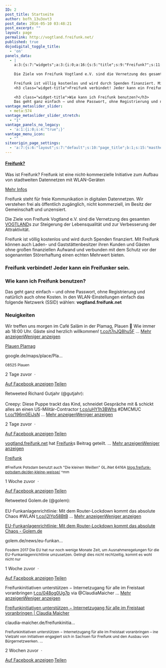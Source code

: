 ```yaml
---
ID: 2
post_title: Startseite
author: bofh_13u3ovt3
post_date: 2016-05-10 03:48:21
post_excerpt: ""
layout: page
permalink: http://vogtland.freifunk.net/
published: true
dojodigital_toggle_title:
  - 'on'
panels_data:
  - |
    a:3:{s:7:"widgets";a:3:{i:0;a:16:{s:5:"title";s:9:"Freifunk?";s:11:"title_color";s:0:"";s:4:"text";s:122:"Was ist Freifunk? Freifunk ist eine nicht-kommerzielle Initiative zum Aufbau von stadtweiten Datennetzen mit WLAN-Geräten";s:10:"text_color";s:0:"";s:4:"icon";s:10:"fa fa-wifi";s:10:"icon_color";s:7:"#ffffff";s:21:"icon_background_color";s:7:"#dc0067";s:5:"image";s:0:"";s:13:"icon_position";s:3:"top";s:9:"icon_size";s:6:"medium";s:4:"more";s:10:"Mehr Infos";s:8:"more_url";s:40:"http://vogtland.freifunk.net/?page_id=20";s:12:"all_linkable";b:1;s:11:"panels_info";a:6:{s:5:"class";s:25:"Vantage_CircleIcon_Widget";s:4:"grid";i:0;s:4:"cell";i:0;s:2:"id";i:0;s:9:"widget_id";s:36:"30490529-4584-4d35-bc60-39e2bc3212d0";s:5:"style";a:2:{s:27:"background_image_attachment";b:0;s:18:"background_display";s:4:"tile";}}s:3:"box";b:0;s:11:"more_target";b:0;}i:1;a:6:{s:5:"title";s:0:"";s:4:"text";s:1115:"Freifunk steht für freie Kommunikation in digitalen Datennetzen. Wir verstehen frei als öffentlich zugänglich, nicht kommerziell, im Besitz der Gemeinschaft und unzensiert.
    
    Die Ziele von Freifunk Vogtland e.V. sind die Vernetzung des gesamten <a class="profileLink" href="https://www.facebook.com/UrlaubimVogtland/" data-hovercard="/ajax/hovercard/page.php?id=125288537486273">VOGTLAND</a>s zur Steigerung der Lebensqualität und zur Verbesserung der Attraktivität.
    
    Freifunk ist völlig kostenlos und wird durch Spenden finanziert. Mit Freifunk können auch Laden- und Gast­stättenbesitzer ihren Kunden und Gästen ohne großen finanziellen Auf­wand und verbunden mit dem Schutz vor der sogenannten Störer­haftung einen echten Mehr­wert bieten.
    <h3 class="widget-title">Freifunk verbindet! Jeder kann ein Freifunker sein.</h3>
    
    <h3 class="widget-title">Wie kann ich Freifunk benutzen?</h3>
    Das geht ganz einfach – und ohne Pass­wort, ohne Registrierung und natürlich auch ohne Kosten. In den WLAN-Ein­stellungen einfach das folgende Netz­werk (SSID) wählen: <strong>vogtland.freifunk.net</strong>";s:20:"text_selected_editor";s:4:"html";s:5:"autop";b:1;s:12:"_sow_form_id";s:13:"58a4aacd531ef";s:11:"panels_info";a:7:{s:5:"class";s:31:"SiteOrigin_Widget_Editor_Widget";s:3:"raw";b:0;s:4:"grid";i:1;s:4:"cell";i:0;s:2:"id";i:1;s:9:"widget_id";s:36:"32d59fc3-348f-4078-b342-ad939cad52cd";s:5:"style";a:1:{s:18:"background_display";s:4:"tile";}}}i:2;a:4:{s:5:"title";s:11:"Neuigkeiten";s:4:"text";s:22:"[custom-facebook-feed]";s:6:"filter";b:0;s:11:"panels_info";a:7:{s:5:"class";s:14:"WP_Widget_Text";s:3:"raw";b:0;s:4:"grid";i:1;s:4:"cell";i:0;s:2:"id";i:2;s:9:"widget_id";s:36:"eee1eb75-6883-4493-8b42-e626deb869ca";s:5:"style";a:1:{s:18:"background_display";s:4:"tile";}}}}s:5:"grids";a:2:{i:0;a:2:{s:5:"cells";i:3;s:5:"style";a:0:{}}i:1;a:2:{s:5:"cells";i:1;s:5:"style";a:0:{}}}s:10:"grid_cells";a:4:{i:0;a:2:{s:4:"grid";i:0;s:6:"weight";d:0.33333333333333331;}i:1;a:2:{s:4:"grid";i:0;s:6:"weight";d:0.33333333333333331;}i:2;a:2:{s:4:"grid";i:0;s:6:"weight";d:0.33333333333333331;}i:3;a:2:{s:4:"grid";i:1;s:6:"weight";i:1;}}}
vantage_metaslider_slider:
  - meta:574
vantage_metaslider_slider_stretch:
  - "1"
vantage_panels_no_legacy:
  - 'a:1:{i:0;s:4:"true";}'
vantage_menu_icon:
  - ""
siteorigin_page_settings:
  - 'a:7:{s:6:"layout";s:7:"default";s:10:"page_title";b:1;s:15:"masthead_margin";b:1;s:13:"footer_margin";b:1;s:14:"featured_image";b:0;s:13:"hide_masthead";b:0;s:19:"hide_footer_widgets";b:0;}'
---
```

<a href="http://vogtland.freifunk.net/?page_id=20" class="link-icon">				
</a>			
<a href="http://vogtland.freifunk.net/?page_id=20" class="link-title">			<h4>Freifunk?</h4>			</a>
<p class="text">Was ist Freifunk? Freifunk ist eine nicht-kommerzielle Initiative zum Aufbau von stadtweiten Datennetzen mit WLAN-Geräten</p>							<a href="http://vogtland.freifunk.net/?page_id=20" class="more-button">Mehr Infos <i></i></a>
<p>Freifunk steht für freie Kommunikation in digitalen Datennetzen. Wir verstehen frei als öffentlich zugänglich, nicht kommerziell, im Besitz der Gemeinschaft und unzensiert.</p>
<p>Die Ziele von Freifunk Vogtland e.V. sind die Vernetzung des gesamten <a class="profileLink" href="https://www.facebook.com/UrlaubimVogtland/" data-hovercard="/ajax/hovercard/page.php?id=125288537486273">VOGTLAND</a>s zur Steigerung der Lebensqualität und zur Verbesserung der Attraktivität.</p>
<p>Freifunk ist völlig kostenlos und wird durch Spenden finanziert. Mit Freifunk können auch Laden- und Gast­stättenbesitzer ihren Kunden und Gästen ohne großen finanziellen Auf­wand und verbunden mit dem Schutz vor der sogenannten Störer­haftung einen echten Mehr­wert bieten.</p>
<h3 class="widget-title">Freifunk verbindet! Jeder kann ein Freifunker sein.</h3>
<h3 class="widget-title">Wie kann ich Freifunk benutzen?</h3>
<p>Das geht ganz einfach – und ohne Pass­wort, ohne Registrierung und natürlich auch ohne Kosten. In den WLAN-Ein­stellungen einfach das folgende Netz­werk (SSID) wählen: <strong>vogtland.freifunk.net</strong></p>
<h3 class="widget-title">Neuigkeiten</h3>			<p class="cff-post-text"><span class="cff-text" data-color="">Wir treffen uns morgen im Café Salãm in der Plamag, Plauen &#x1f3e2; Wie immer ab 18:00 Uhr. Gäste sind herzlich willkommen! <a href="https://t.co/t7nJQ8hu5F">t.co/t7nJQ8hu5F</a> </span><span class="cff-expand">... <a href="#" style="color: #"><span class="cff-more">Mehr anzeigen</span><span class="cff-less">Weniger anzeigen</span></a></span></p><p class="cff-link-title"><a href="https://t.co/t7nJQ8hu5F" target="_blank" rel="nofollow" style="color:#;">Plauen Plamag</a></p><p class="cff-link-caption" style="color:#;">google.de/maps/place/Pla…</p><p class="cff-post-desc" style="font-size:12px; "><span>08525 Plauen </span></p><p class="cff-date"> 2 Tage zuvor <span class="cff-date-dot">&nbsp;·&nbsp;&nbsp;</span></p><a class="cff-viewpost-facebook" href="https://www.facebook.com/1170798879649737_1439553572774265" title="Auf Facebook anzeigen" target="_blank" rel="nofollow">Auf Facebook anzeigen</a><span class="cff-dot">·</span><a class="cff-share-link" href="javascript:void(0);" title="Teilen">Teilen</a><p class="cff-share-tooltip"><a href="https://www.facebook.com/sharer/sharer.php?u=https%3A%2F%2Fwww.facebook.com%2Fvogtland.freifunk.net%2Fposts%2F1439553572774265" target="_blank" class="cff-facebook-icon"><i class="fa fa-facebook-square"></i></a><a href="https://twitter.com/intent/tweet?text=https%3A%2F%2Fwww.facebook.com%2Fvogtland.freifunk.net%2Fposts%2F1439553572774265" target="_blank" class="cff-twitter-icon"><i class="fa fa-twitter"></i></a><a href="https://plus.google.com/share?url=https%3A%2F%2Fwww.facebook.com%2Fvogtland.freifunk.net%2Fposts%2F1439553572774265" target="_blank" class="cff-google-icon"><i class="fa fa-google-plus"></i></a><a href="https://www.linkedin.com/shareArticle?mini=true&amp;url=https%3A%2F%2Fwww.facebook.com%2Fvogtland.freifunk.net%2Fposts%2F1439553572774265&amp;title=Wir%20treffen%20uns%20morgen%20im%20Caf%C3%A9%20Sal%C3%A3m%20in%20der%20Plamag%2C%20Plauen%20%F0%9F%8F%A2%20Wie%20immer%20ab%2018%3A00%20Uhr.%20G%C3%A4ste%20sind%20herzlich%20willkommen%21%20t.co%2Ft7nJQ8hu5F%20...%20Mehr%20anzeigenWeniger%20anzeigen" target="_blank" class="cff-linkedin-icon"><i class="fa fa-linkedin"></i></a><a href="mailto:?subject=Facebook&amp;body=https%3A%2F%2Fwww.facebook.com%2Fvogtland.freifunk.net%2Fposts%2F1439553572774265%20-%20Wir%20treffen%20uns%20morgen%20im%20Caf%C3%A9%20Sal%C3%A3m%20in%20der%20Plamag%2C%20Plauen%20%F0%9F%8F%A2%20Wie%20immer%20ab%2018%3A00%20Uhr.%20G%C3%A4ste%20sind%20herzlich%20willkommen%21%20t.co%2Ft7nJQ8hu5F%20...%20Mehr%20anzeigenWeniger%20anzeigen" target="_blank" class="cff-email-icon"><i class="fa fa-envelope"></i></a><i class="fa fa-play fa-rotate-90"></i></p><p class="cff-post-text"><span class="cff-text" data-color="">Retweeted Richard Gutjahr (@gutjahr):<br><br>Creepy: Diese Puppe trackt das Kind, schneidet Gespräche mit &amp; schickt alles an einen US-Militär-Contractor <a href="https://t.co/uHY1h3BWhs">t.co/uHY1h3BWhs</a> #DMCMUC <a href="https://t.co/196m0EiJsN">t.co/196m0EiJsN</a> </span><span class="cff-expand">... <a href="#" style="color: #"><span class="cff-more">Mehr anzeigen</span><span class="cff-less">Weniger anzeigen</span></a></span></p><p class="cff-date"> 2 Tage zuvor <span class="cff-date-dot">&nbsp;·&nbsp;&nbsp;</span></p><a class="cff-viewpost-facebook" href="https://www.facebook.com/vogtland.freifunk.net/posts/1439468559449433" title="Auf Facebook anzeigen" target="_blank" rel="nofollow">Auf Facebook anzeigen</a><span class="cff-dot">·</span><a class="cff-share-link" href="javascript:void(0);" title="Teilen">Teilen</a><p class="cff-share-tooltip"><a href="https://www.facebook.com/sharer/sharer.php?u=https%3A%2F%2Fwww.facebook.com%2Fvogtland.freifunk.net%2Fposts%2F1439468559449433" target="_blank" class="cff-facebook-icon"><i class="fa fa-facebook-square"></i></a><a href="https://twitter.com/intent/tweet?text=https%3A%2F%2Fwww.facebook.com%2Fvogtland.freifunk.net%2Fposts%2F1439468559449433" target="_blank" class="cff-twitter-icon"><i class="fa fa-twitter"></i></a><a href="https://plus.google.com/share?url=https%3A%2F%2Fwww.facebook.com%2Fvogtland.freifunk.net%2Fposts%2F1439468559449433" target="_blank" class="cff-google-icon"><i class="fa fa-google-plus"></i></a><a href="https://www.linkedin.com/shareArticle?mini=true&amp;url=https%3A%2F%2Fwww.facebook.com%2Fvogtland.freifunk.net%2Fposts%2F1439468559449433&amp;title=Retweeted%20Richard%20Gutjahr%20%28%40gutjahr%29%3ACreepy%3A%20Diese%20Puppe%20trackt%20das%20Kind%2C%20schneidet%20Gespr%C3%A4che%20mit%20%26amp%3B%20schickt%20alles%20an%20einen%20US-Milit%C3%A4r-Contractor%20t.co%2FuHY1h3BWhs%20%23DMCMUC%20t.co%2F196m0EiJsN%20...%20Mehr%20anzeigenWeniger%20anzeigen" target="_blank" class="cff-linkedin-icon"><i class="fa fa-linkedin"></i></a><a href="mailto:?subject=Facebook&amp;body=https%3A%2F%2Fwww.facebook.com%2Fvogtland.freifunk.net%2Fposts%2F1439468559449433%20-%20Retweeted%20Richard%20Gutjahr%20%28%40gutjahr%29%3ACreepy%3A%20Diese%20Puppe%20trackt%20das%20Kind%2C%20schneidet%20Gespr%C3%A4che%20mit%20%26amp%3B%20schickt%20alles%20an%20einen%20US-Milit%C3%A4r-Contractor%20t.co%2FuHY1h3BWhs%20%23DMCMUC%20t.co%2F196m0EiJsN%20...%20Mehr%20anzeigenWeniger%20anzeigen" target="_blank" class="cff-email-icon"><i class="fa fa-envelope"></i></a><i class="fa fa-play fa-rotate-90"></i></p><p class="cff-post-text"><span class="cff-text" data-color=""><a href="http://facebook.com/1170798879649737">vogtland.freifunk.net</a> hat <a href="http://facebook.com/54553170762">Freifunk</a>s Beitrag geteilt. </span><span class="cff-expand">... <a href="#" style="color: #"><span class="cff-more">Mehr anzeigen</span><span class="cff-less">Weniger anzeigen</span></a></span></p><p class="cff-link-title"><a href="https://blog.freifunk-potsdam.de/der-kleine-weisse/" target="_blank" rel="nofollow" style="color:#;">Freifunk</a></p><p class="cff-post-desc" style="font-size:12px; "><span>#Freifunk Potsdam benutzt auch "Die kleinen Weißen" GL.iNet 6416A <a href="https://blog.freifunk-potsdam.de/der-kleine-weisse/">blog.freifunk-potsdam.de/der-kleine-weisse/</a> ^mm </span></p><p class="cff-date"> 1 Woche zuvor <span class="cff-date-dot">&nbsp;·&nbsp;&nbsp;</span></p><a class="cff-viewpost-facebook" href="https://www.facebook.com/1170798879649737_1433466530049636" title="Auf Facebook anzeigen" target="_blank" rel="nofollow">Auf Facebook anzeigen</a><span class="cff-dot">·</span><a class="cff-share-link" href="javascript:void(0);" title="Teilen">Teilen</a><p class="cff-share-tooltip"><a href="https://www.facebook.com/sharer/sharer.php?u=https%3A%2F%2Fwww.facebook.com%2Fvogtland.freifunk.net%2Fposts%2F1433466530049636" target="_blank" class="cff-facebook-icon"><i class="fa fa-facebook-square"></i></a><a href="https://twitter.com/intent/tweet?text=https%3A%2F%2Fwww.facebook.com%2Fvogtland.freifunk.net%2Fposts%2F1433466530049636" target="_blank" class="cff-twitter-icon"><i class="fa fa-twitter"></i></a><a href="https://plus.google.com/share?url=https%3A%2F%2Fwww.facebook.com%2Fvogtland.freifunk.net%2Fposts%2F1433466530049636" target="_blank" class="cff-google-icon"><i class="fa fa-google-plus"></i></a><a href="https://www.linkedin.com/shareArticle?mini=true&amp;url=https%3A%2F%2Fwww.facebook.com%2Fvogtland.freifunk.net%2Fposts%2F1433466530049636&amp;title=vogtland.freifunk.net%20hat%20Freifunks%20Beitrag%20geteilt.%20...%20Mehr%20anzeigenWeniger%20anzeigen" target="_blank" class="cff-linkedin-icon"><i class="fa fa-linkedin"></i></a><a href="mailto:?subject=Facebook&amp;body=https%3A%2F%2Fwww.facebook.com%2Fvogtland.freifunk.net%2Fposts%2F1433466530049636%20-%20vogtland.freifunk.net%20hat%20Freifunks%20Beitrag%20geteilt.%20...%20Mehr%20anzeigenWeniger%20anzeigen" target="_blank" class="cff-email-icon"><i class="fa fa-envelope"></i></a><i class="fa fa-play fa-rotate-90"></i></p><p class="cff-post-text"><span class="cff-text" data-color="">Retweeted Golem.de (@golem):<br><br>EU-Funkanlagenrichtlinie: Mit dem Router-Lockdown kommt das absolute Chaos #WLAN <a href="https://t.co/j2lYp58BtB">t.co/j2lYp58BtB</a> </span><span class="cff-expand">... <a href="#" style="color: #"><span class="cff-more">Mehr anzeigen</span><span class="cff-less">Weniger anzeigen</span></a></span></p><p class="cff-link-title"><a href="https://t.co/j2lYp58BtB" target="_blank" rel="nofollow" style="color:#;">EU-Funkanlagenrichtlinie: Mit dem Router-Lockdown kommt das absolute Chaos - Golem.de</a></p><p class="cff-link-caption" style="color:#;">golem.de/news/eu-funkan…</p><p class="cff-post-desc" style="font-size:12px; "><span>Fosdem 2017 Die EU hat nur noch wenige Monate Zeit, um Ausnahmeregelungen für die EU-Funkanlagenrichtlinie umzusetzen. Gelingt dies nicht rechtzeitig, kommt es wohl nicht nur </span></p><p class="cff-date"> 1 Woche zuvor <span class="cff-date-dot">&nbsp;·&nbsp;&nbsp;</span></p><a class="cff-viewpost-facebook" href="https://www.facebook.com/1170798879649737_1433290530067236" title="Auf Facebook anzeigen" target="_blank" rel="nofollow">Auf Facebook anzeigen</a><span class="cff-dot">·</span><a class="cff-share-link" href="javascript:void(0);" title="Teilen">Teilen</a><p class="cff-share-tooltip"><a href="https://www.facebook.com/sharer/sharer.php?u=https%3A%2F%2Fwww.facebook.com%2Fvogtland.freifunk.net%2Fposts%2F1433290530067236" target="_blank" class="cff-facebook-icon"><i class="fa fa-facebook-square"></i></a><a href="https://twitter.com/intent/tweet?text=https%3A%2F%2Fwww.facebook.com%2Fvogtland.freifunk.net%2Fposts%2F1433290530067236" target="_blank" class="cff-twitter-icon"><i class="fa fa-twitter"></i></a><a href="https://plus.google.com/share?url=https%3A%2F%2Fwww.facebook.com%2Fvogtland.freifunk.net%2Fposts%2F1433290530067236" target="_blank" class="cff-google-icon"><i class="fa fa-google-plus"></i></a><a href="https://www.linkedin.com/shareArticle?mini=true&amp;url=https%3A%2F%2Fwww.facebook.com%2Fvogtland.freifunk.net%2Fposts%2F1433290530067236&amp;title=Retweeted%20Golem.de%20%28%40golem%29%3AEU-Funkanlagenrichtlinie%3A%20Mit%20dem%20Router-Lockdown%20kommt%20das%20absolute%20Chaos%20%23WLAN%20t.co%2Fj2lYp58BtB%20...%20Mehr%20anzeigenWeniger%20anzeigen" target="_blank" class="cff-linkedin-icon"><i class="fa fa-linkedin"></i></a><a href="mailto:?subject=Facebook&amp;body=https%3A%2F%2Fwww.facebook.com%2Fvogtland.freifunk.net%2Fposts%2F1433290530067236%20-%20Retweeted%20Golem.de%20%28%40golem%29%3AEU-Funkanlagenrichtlinie%3A%20Mit%20dem%20Router-Lockdown%20kommt%20das%20absolute%20Chaos%20%23WLAN%20t.co%2Fj2lYp58BtB%20...%20Mehr%20anzeigenWeniger%20anzeigen" target="_blank" class="cff-email-icon"><i class="fa fa-envelope"></i></a><i class="fa fa-play fa-rotate-90"></i></p><p class="cff-post-text"><span class="cff-text" data-color="">Freifunkinitiativen unterstützen − Internetzugang für alle im Freistaat voranbringen <a href="https://t.co/048og0Ug7p">t.co/048og0Ug7p</a> via @ClaudiaMaicher </span><span class="cff-expand">... <a href="#" style="color: #"><span class="cff-more">Mehr anzeigen</span><span class="cff-less">Weniger anzeigen</span></a></span></p><p class="cff-link-title"><a href="https://t.co/048og0Ug7p" target="_blank" rel="nofollow" style="color:#;">Freifunkinitiativen unterstützen − Internetzugang für alle im Freistaat voranbringen | Claudia Maicher</a></p><p class="cff-link-caption" style="color:#;">claudia-maicher.de/freifunkinitia…</p><p class="cff-post-desc" style="font-size:12px; "><span>Freifunkinitiativen unterstützen − Internetzugang für alle im Freistaat voranbringen – ine Vielzahl von Initiativen engagiert sich in Sachsen für Freifunk und den Ausbau von Bürgernetzwerken. ... </span></p><p class="cff-date"> 2 Wochen zuvor <span class="cff-date-dot">&nbsp;·&nbsp;&nbsp;</span></p><a class="cff-viewpost-facebook" href="https://www.facebook.com/1170798879649737_1427333120662977" title="Auf Facebook anzeigen" target="_blank" rel="nofollow">Auf Facebook anzeigen</a><span class="cff-dot">·</span><a class="cff-share-link" href="javascript:void(0);" title="Teilen">Teilen</a><p class="cff-share-tooltip"><a href="https://www.facebook.com/sharer/sharer.php?u=https%3A%2F%2Fwww.facebook.com%2Fvogtland.freifunk.net%2Fposts%2F1427333120662977" target="_blank" class="cff-facebook-icon"><i class="fa fa-facebook-square"></i></a><a href="https://twitter.com/intent/tweet?text=https%3A%2F%2Fwww.facebook.com%2Fvogtland.freifunk.net%2Fposts%2F1427333120662977" target="_blank" class="cff-twitter-icon"><i class="fa fa-twitter"></i></a><a href="https://plus.google.com/share?url=https%3A%2F%2Fwww.facebook.com%2Fvogtland.freifunk.net%2Fposts%2F1427333120662977" target="_blank" class="cff-google-icon"><i class="fa fa-google-plus"></i></a><a href="https://www.linkedin.com/shareArticle?mini=true&amp;url=https%3A%2F%2Fwww.facebook.com%2Fvogtland.freifunk.net%2Fposts%2F1427333120662977&amp;title=Freifunkinitiativen%20unterst%C3%BCtzen%20%E2%88%92%20Internetzugang%20f%C3%BCr%20alle%20im%20Freistaat%20voranbringen%20t.co%2F048og0Ug7p%20via%20%40ClaudiaMaicher%20...%20Mehr%20anzeigenWeniger%20anzeigen" target="_blank" class="cff-linkedin-icon"><i class="fa fa-linkedin"></i></a><a href="mailto:?subject=Facebook&amp;body=https%3A%2F%2Fwww.facebook.com%2Fvogtland.freifunk.net%2Fposts%2F1427333120662977%20-%20Freifunkinitiativen%20unterst%C3%BCtzen%20%E2%88%92%20Internetzugang%20f%C3%BCr%20alle%20im%20Freistaat%20voranbringen%20t.co%2F048og0Ug7p%20via%20%40ClaudiaMaicher%20...%20Mehr%20anzeigenWeniger%20anzeigen" target="_blank" class="cff-email-icon"><i class="fa fa-envelope"></i></a><i class="fa fa-play fa-rotate-90"></i></p>